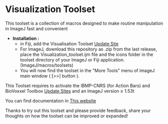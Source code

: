 # Visualization Toolset

This toolset is a collection of macros designed to make routine manipulation in ImageJ fast and convenient

* __Installation :__
	- in Fiji, add the Visualisation Toolset [Update Site](https://imagej.net/update-sites/following)
	- For ImageJ, download this repository as .zip from the last release, place the Visualization_toolset.ijm file and the icons folder in the toolset directory of your ImageJ or Fiji application. (ImageJ/macros/toolsets)     
	- You will now find the toolset in the "More Tools" menu of imageJ main window ( [>>] button ).     

This Toolset requires to activate the IBMP-CNRS (for Action Bars) and BioVoxxel Toolbox [Update Sites](https://imagej.net/update-sites/following) and an ImageJ version ≥ 1.53t

You can find documentation in [This website](https://kwolby.notion.site/kwolby/Visualization-Toolset-4e0a4f2834494ba5a4865a99c6913323)

Thanks to try out this toolset and please provide feedback, share your thoughts on how the toolset can be improved or expanded!

